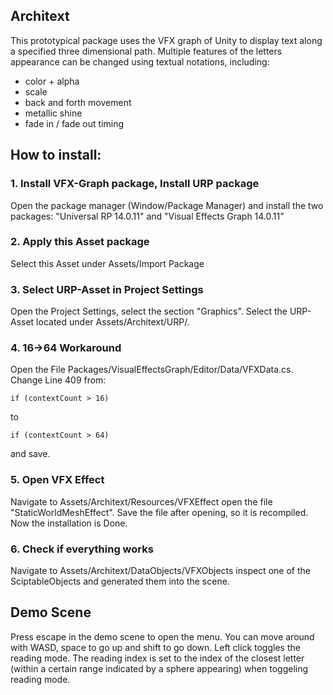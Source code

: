 ## Architext

This prototypical package uses the VFX graph of Unity to display text along a specified three dimensional path. 
Multiple features of the letters appearance can be changed using textual notations, including:
- color + alpha
- scale
- back and forth movement
- metallic shine
- fade in / fade out timing

## How to install:

### 1. Install VFX-Graph package, Install URP package
Open the package manager (Window/Package Manager) and install the two packages:
"Universal RP 14.0.11" and "Visual Effects Graph 14.0.11"
### 2. Apply this Asset package
Select this Asset under Assets/Import Package
### 3. Select URP-Asset in Project Settings
Open the Project Settings, select the section "Graphics". 
Select the URP-Asset located under Assets/Architext/URP/.
### 4. 16->64 Workaround
Open the File Packages/VisualEffectsGraph/Editor/Data/VFXData.cs. 
Change Line 409 from:

```if (contextCount > 16)```

to

```if (contextCount > 64)```

and save.

### 5. Open VFX Effect
Navigate to Assets/Architext/Resources/VFXEffect open the file "StaticWorldMeshEffect". 
Save the file after opening, so it is recompiled. Now the installation is Done.

### 6. Check if everything works
Navigate to Assets/Architext/DataObjects/VFXObjects inspect one of the SciptableObjects and generated them into the scene.


## Demo Scene

Press escape in the demo scene to open the menu. You can move around with WASD, space to go up and shift to go down. Left click toggles the reading mode. The reading index is set to the index of the closest letter (within a certain range indicated by a sphere appearing) when toggeling reading mode.
